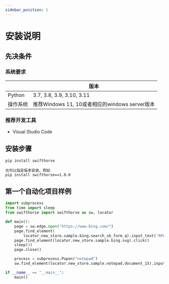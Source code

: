 ```yaml
---
sidebar_position: 1
---
```

# 安装说明

## 先决条件
### 系统要求​

|                     | 版本                 | 
|---------------------|------------------------------|
| Python              | 3.7, 3.8, 3.9, 3.10, 3.11    | 
| 操作系统             | 推荐Windows 11, 10或者相应的windows server版本|
 

### 推荐开发工具
- Visual Studio Code

## 安装步骤
```
pip install swifthorse

也可以指定版本安装，例如
pip install swifthorse==1.0.0
```

## 第一个自动化项目样例


```python
import subprocess
from time import sleep
from swifthorse import swifthorse as sw, locator

def main():
    page = sw.edge.open("https://www.bing.com/")
    page.find_element(
        locator.new_store.sample.bing.search_sb_form_q).input_text('RPA')
    page.find_element(locator.new_store.sample.bing.svg).click()
    sleep(3)
    page.close()

    process = subprocess.Popen("notepad")
    sw.find_element(locator.new_store.sample.notepad.document_15).input_text("swifthorse")

if __name__ == "__main__":
    main()
``` 
